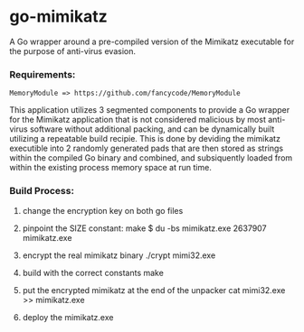 # go-mimikatz
A Go wrapper around a pre-compiled version of the Mimikatz executable for the purpose of anti-virus evasion.

### Requirements:
	MemoryModule => https://github.com/fancycode/MemoryModule

This application utilizes 3 segmented components to provide a Go wrapper for the Mimikatz application that is not considered malicious by most anti-virus software without additional packing, and can be dynamically built utilizing a repeatable build recipie. This is done by deviding the mimikatz executible into 2 randomly generated pads that are then stored as strings within the compiled Go binary and combined, and subsiquently loaded from within the existing process memory space at run time.

### Build Process:

1. change the encryption key on both go files

2. pinpoint the SIZE constant:
make
$ du -bs mimikatz.exe
2637907	mimikatz.exe

3. encrypt the real mimikatz binary
./crypt mimi32.exe

4. build with the correct constants
make

5. put the encrypted mimikatz at the end of the unpacker
cat mimi32.exe >> mimikatz.exe

6. deploy the mimikatz.exe 
